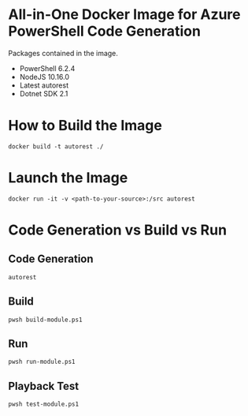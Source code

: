 # All-in-One Docker Image for Azure PowerShell Code Generation
Packages contained in the image.
* PowerShell 6.2.4
* NodeJS 10.16.0
* Latest autorest
* Dotnet SDK 2.1

# How to Build the Image
`docker build -t autorest ./`

# Launch the Image
`docker run -it -v <path-to-your-source>:/src autorest`

# Code Generation vs Build vs Run
## Code Generation
`autorest`
## Build
`pwsh build-module.ps1`
## Run
`pwsh run-module.ps1`
## Playback Test
`pwsh test-module.ps1`
